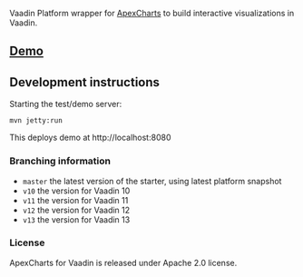 Vaadin Platform wrapper for [ApexCharts](https://github.com/apexcharts/apexcharts.js) to build interactive visualizations in Vaadin.

## [Demo](https://appreciated-collection.herokuapp.com/apexcharts/)

## Development instructions

Starting the test/demo server:
```
mvn jetty:run
```

This deploys demo at http://localhost:8080

### Branching information

* `master` the latest version of the starter, using latest platform snapshot
* `v10` the version for Vaadin 10
* `v11` the version for Vaadin 11
* `v12` the version for Vaadin 12
* `v13` the version for Vaadin 13

### License

ApexCharts for Vaadin is released under Apache 2.0 license.
